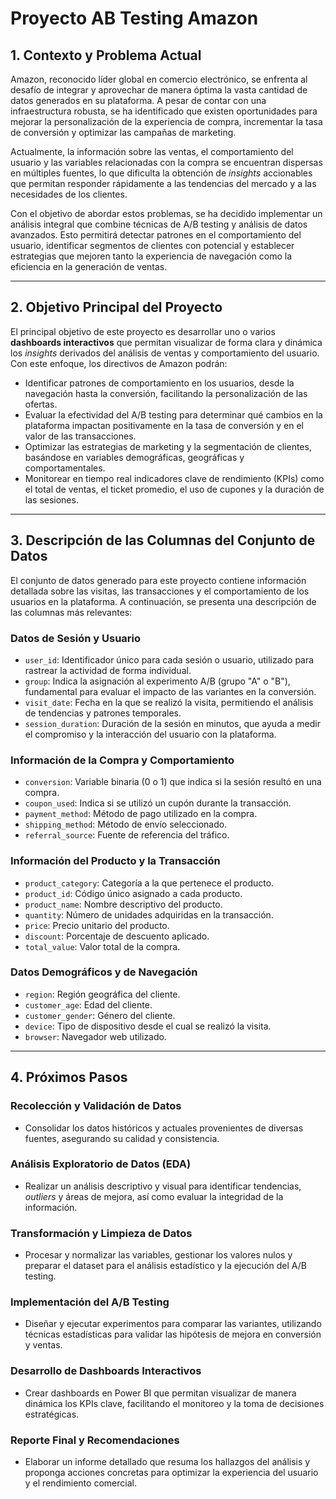 # Proyecto AB Testing Amazon

## 1. Contexto y Problema Actual

Amazon, reconocido líder global en comercio electrónico, se enfrenta al desafío de integrar y aprovechar de manera óptima la vasta cantidad de datos generados en su plataforma. A pesar de contar con una infraestructura robusta, se ha identificado que existen oportunidades para mejorar la personalización de la experiencia de compra, incrementar la tasa de conversión y optimizar las campañas de marketing.

Actualmente, la información sobre las ventas, el comportamiento del usuario y las variables relacionadas con la compra se encuentran dispersas en múltiples fuentes, lo que dificulta la obtención de *insights* accionables que permitan responder rápidamente a las tendencias del mercado y a las necesidades de los clientes.

Con el objetivo de abordar estos problemas, se ha decidido implementar un análisis integral que combine técnicas de A/B testing y análisis de datos avanzados. Esto permitirá detectar patrones en el comportamiento del usuario, identificar segmentos de clientes con potencial y establecer estrategias que mejoren tanto la experiencia de navegación como la eficiencia en la generación de ventas.

---

## 2. Objetivo Principal del Proyecto

El principal objetivo de este proyecto es desarrollar uno o varios **dashboards interactivos** que permitan visualizar de forma clara y dinámica los *insights* derivados del análisis de ventas y comportamiento del usuario. Con este enfoque, los directivos de Amazon podrán:

- Identificar patrones de comportamiento en los usuarios, desde la navegación hasta la conversión, facilitando la personalización de las ofertas.
- Evaluar la efectividad del A/B testing para determinar qué cambios en la plataforma impactan positivamente en la tasa de conversión y en el valor de las transacciones.
- Optimizar las estrategias de marketing y la segmentación de clientes, basándose en variables demográficas, geográficas y comportamentales.
- Monitorear en tiempo real indicadores clave de rendimiento (KPIs) como el total de ventas, el ticket promedio, el uso de cupones y la duración de las sesiones.

---

## 3. Descripción de las Columnas del Conjunto de Datos

El conjunto de datos generado para este proyecto contiene información detallada sobre las visitas, las transacciones y el comportamiento de los usuarios en la plataforma. A continuación, se presenta una descripción de las columnas más relevantes:

### Datos de Sesión y Usuario

- `user_id`: Identificador único para cada sesión o usuario, utilizado para rastrear la actividad de forma individual.
- `group`: Indica la asignación al experimento A/B (grupo "A" o "B"), fundamental para evaluar el impacto de las variantes en la conversión.
- `visit_date`: Fecha en la que se realizó la visita, permitiendo el análisis de tendencias y patrones temporales.
- `session_duration`: Duración de la sesión en minutos, que ayuda a medir el compromiso y la interacción del usuario con la plataforma.

### Información de la Compra y Comportamiento

- `conversion`: Variable binaria (0 o 1) que indica si la sesión resultó en una compra.
- `coupon_used`: Indica si se utilizó un cupón durante la transacción.
- `payment_method`: Método de pago utilizado en la compra.
- `shipping_method`: Método de envío seleccionado.
- `referral_source`: Fuente de referencia del tráfico.

### Información del Producto y la Transacción

- `product_category`: Categoría a la que pertenece el producto.
- `product_id`: Código único asignado a cada producto.
- `product_name`: Nombre descriptivo del producto.
- `quantity`: Número de unidades adquiridas en la transacción.
- `price`: Precio unitario del producto.
- `discount`: Porcentaje de descuento aplicado.
- `total_value`: Valor total de la compra.

### Datos Demográficos y de Navegación

- `region`: Región geográfica del cliente.
- `customer_age`: Edad del cliente.
- `customer_gender`: Género del cliente.
- `device`: Tipo de dispositivo desde el cual se realizó la visita.
- `browser`: Navegador web utilizado.

---

## 4. Próximos Pasos

### Recolección y Validación de Datos
- Consolidar los datos históricos y actuales provenientes de diversas fuentes, asegurando su calidad y consistencia.

### Análisis Exploratorio de Datos (EDA)
- Realizar un análisis descriptivo y visual para identificar tendencias, *outliers* y áreas de mejora, así como evaluar la integridad de la información.

### Transformación y Limpieza de Datos
- Procesar y normalizar las variables, gestionar los valores nulos y preparar el dataset para el análisis estadístico y la ejecución del A/B testing.

### Implementación del A/B Testing
- Diseñar y ejecutar experimentos para comparar las variantes, utilizando técnicas estadísticas para validar las hipótesis de mejora en conversión y ventas.

### Desarrollo de Dashboards Interactivos
- Crear dashboards en Power BI que permitan visualizar de manera dinámica los KPIs clave, facilitando el monitoreo y la toma de decisiones estratégicas.

### Reporte Final y Recomendaciones
- Elaborar un informe detallado que resuma los hallazgos del análisis y proponga acciones concretas para optimizar la experiencia del usuario y el rendimiento comercial.
